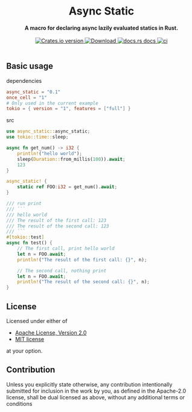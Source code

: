 <h1 align="center">Async Static</h1>
<div align="center">
 <strong>
    A macro for declaring async lazily evaluated statics in Rust.
 </strong>
</div>
<br />
<div align="center">
  <!-- Crates version -->
  <a href="https://crates.io/crates/async_static">
    <img src="https://img.shields.io/crates/v/async_static.svg?style=flat-square"
    alt="Crates.io version" />
  </a>
  <!-- Downloads -->
  <a href="https://crates.io/crates/async_static">
    <img src="https://img.shields.io/crates/d/async_static.svg?style=flat-square"
      alt="Download" />
  </a>
  <!-- docs.rs docs -->
  <a href="https://docs.rs/async_static">
    <img src="https://img.shields.io/badge/docs-latest-blue.svg?style=flat-square"
      alt="docs.rs docs" />
  </a>
  <!-- ci -->
  <a href="https://docs.rs/async_static">
    <img src="https://github.com/liangyongrui/async_static/workflows/Rust/badge.svg"
      alt="ci" />
  </a>
</div>

<br/>

## Basic usage

dependencies

```toml
async_static = "0.1"
once_cell = "1"
# Only used in the current example
tokio = { version = "1", features = ["full"] }
```

src

````rust
use async_static::async_static;
use tokio::time::sleep;

async fn get_num() -> i32 {
    println!("hello world");
    sleep(Duration::from_millis(100)).await;
    123
}

async_static! {
    static ref FOO:i32 = get_num().await;
}

/// run print
/// ```
/// hello world
/// The result of the first call: 123
/// The result of the second call: 123
/// ```
#[tokio::test]
async fn test() {
    // The first call, print hello world
    let n = FOO.await;
    println!("The result of the first call: {}", n);

    // The second call, nothing print
    let n = FOO.await;
    println!("The result of the second call: {}", n);
}
````

## License

Licensed under either of

- [Apache License, Version 2.0](LICENSE-APACHE)
- [MIT license](LICENSE-MIT)

at your option.

## Contribution

Unless you explicitly state otherwise, any contribution intentionally submitted
for inclusion in the work by you, as defined in the Apache-2.0 license, shall be
dual licensed as above, without any additional terms or conditions
